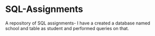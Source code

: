 # SQL-Assignments
A repository of SQL assignments-
I have a created a database named school and table as student and performed queries on that.
